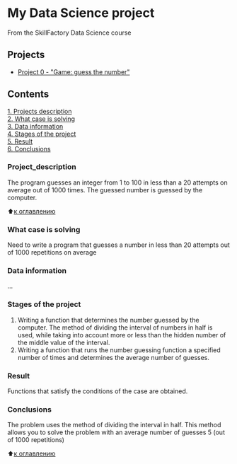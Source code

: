 # My Data Science project
From the SkillFactory Data Science course

## Projects

* [Project 0 - "Game: guess the number"](https://github.com/mLiverinova/sf_data_science/blob/main/Project%200)

## Сontents
[1. Projects description](https://github.com/mLiverinova/sf_data_science/tree/main/README.md#Project-description)\
[2. What case is solving](https://github.com/mLiverinova/sf_data_science/tree/main/README.md#What-case-is-solving)\
[3. Data information](https://github.com/mLiverinova/sf_data_science/tree/main/README.md#Data-information)\
[4. Stages of the project](https://github.com/mLiverinova/sf_data_science/tree/main/README.md#Stages-of-the-project)\
[5. Result](https://github.com/mLiverinova/sf_data_science/tree/main/README.md#Results)\
[6. Conclusions](https://github.com/mLiverinova/sf_data_science/tree/main/README.md#Conclusions)

### Project_description
The program guesses an integer from 1 to 100 in less than a 20 attempts on average out of 1000 times. The guessed number is guessed by the computer.

:arrow_up:[к оглавлению](https://github.com/mLiverinova/sf_data_science/tree/main/README.md#Contents)

### What case is solving
Need to write a program that guesses a number in less than 20 attempts out of 1000 repetitions on average

### Data information
...

### Stages of the project
1. Writing a function that determines the number guessed by the computer. The method of dividing the interval of numbers in half is used, while taking into account more or less than the hidden number of the middle value of the interval.
2. Writing a function that runs the number guessing function a specified number of times and determines the average number of guesses.

### Result
Functions that satisfy the conditions of the case are obtained.

### Conclusions
The problem uses the method of dividing the interval in half. This method allows you to solve the problem with an average number of guesses 5 (out of 1000 repetitions)

:arrow_up:[к оглавлению](https://github.com/mLiverinova/sf_data_science/tree/main/README.md#Contents)


